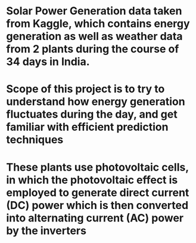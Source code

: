 # Solar Power Generation data taken from Kaggle, which contains energy generation as well as weather data from 2 plants during the course of 34 days in India.
# Scope of this project is to try to understand how energy generation fluctuates during the day, and get familiar with efficient prediction techniques
# These plants use photovoltaic cells, in which the photovoltaic effect is employed to generate direct current (DC) power which is then converted into alternating current (AC) power by the inverters
